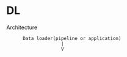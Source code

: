 # DL

Architecture

          Data loader(pipeline or application)
                        |
                        V
                        
